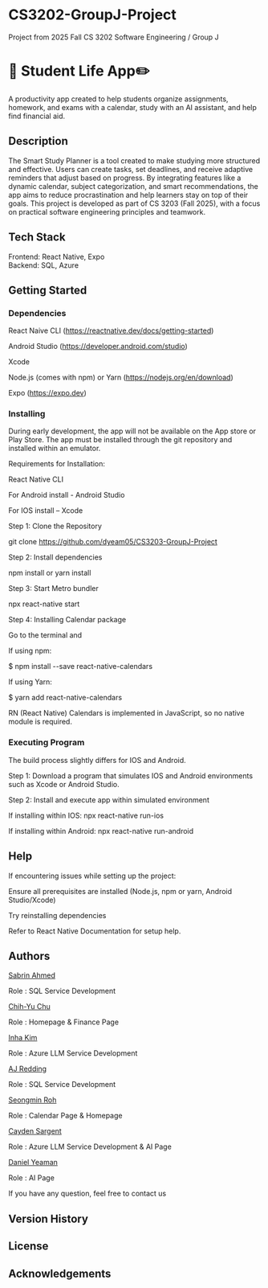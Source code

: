 # CS3202-GroupJ-Project 
Project from 2025 Fall CS 3202 Software Engineering / Group J 
# 📆 Student Life App✏️ 

A productivity app created to help students organize assignments, homework, and exams with a calendar, study with an AI assistant, and help find financial aid. 

## Description 

The Smart Study Planner is a tool created to make studying more structured and effective. Users can create tasks, set deadlines, and receive adaptive reminders that adjust based on progress. By integrating features like a dynamic calendar, subject categorization, and smart recommendations, the app aims to reduce procrastination and help learners stay on top of their goals. This project is developed as part of CS 3203 (Fall 2025), with a focus on practical software engineering principles and teamwork. 

## Tech Stack
Frontend: React Native, Expo  
Backend: SQL, Azure

## Getting Started 

### Dependencies 

React Naive CLI (https://reactnative.dev/docs/getting-started)

Android Studio (https://developer.android.com/studio)

Xcode 

Node.js (comes with npm) or Yarn (https://nodejs.org/en/download)

Expo (https://expo.dev)

### Installing 

During early development, the app will not be available on the App store or Play Store. The app must be installed through the git repository and installed within an emulator.  

Requirements for Installation: 

React Native CLI 

For Android install - Android Studio 

For IOS install – Xcode 


Step 1: Clone the Repository  

git clone https://github.com/dyeam05/CS3203-GroupJ-Project

Step 2: Install dependencies 

npm install or yarn install 

Step 3: Start Metro bundler 

npx react-native start 

Step 4: Installing Calendar package

Go to the terminal and

If using npm:

$ npm install --save react-native-calendars

If using Yarn:

$ yarn add react-native-calendars

RN (React Native) Calendars is implemented in JavaScript, so no native module is required. 
### Executing Program 

The build process slightly differs for IOS and Android. 

Step 1: Download a program that simulates IOS and Android environments such as Xcode or Android Studio. 

Step 2: Install and execute app within simulated environment 

If installing within IOS: npx react-native run-ios  

If installing within Android: npx react-native run-android 

## Help 

If encountering issues while setting up the project: 

Ensure all prerequisites are installed (Node.js, npm or yarn, Android Studio/Xcode) 

Try reinstalling dependencies 

Refer to React Native Documentation for setup help.  

## Authors  

[Sabrin Ahmed](https://github.com/SabrinAhmed1) 

Role : SQL Service Development 

[Chih-Yu Chu](https://github.com/chihyu702) 

Role : Homepage & Finance Page 

[Inha Kim](https://github.com/Jokeren1) 

Role : Azure LLM Service Development	 

[AJ Redding]() 

Role : SQL Service Development 

[Seongmin Roh](https://github.com/RohSeongmin) 

Role : Calendar Page & Homepage 

[Cayden Sargent]() 

Role : Azure LLM Service Development & AI Page 

[Daniel Yeaman](https://github.com/dyeam05) 

Role : AI Page 

 

If you have any question, feel free to contact us 

## Version History  

 

## License  

 

## Acknowledgements   
